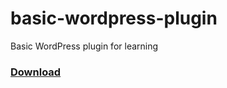 # basic-wordpress-plugin
Basic WordPress plugin for learning


<h3><a href="https://github.com/thecodearmy/basic-wordpress-plugin/blob/master/basic-wordpress-plugin.php" download>Download</a></h3>  

